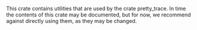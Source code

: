 This crate contains utilities that are used by the crate
pretty_trace.  In time the contents of this crate may be documented, but for now, we recommend against directly using them, as they may be changed.
